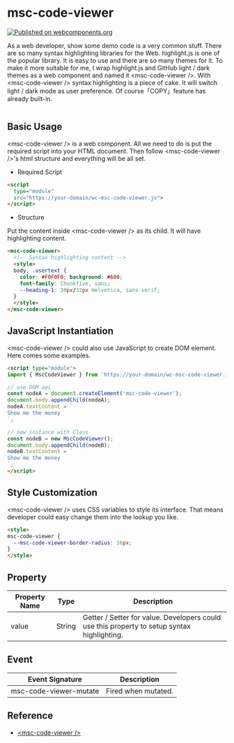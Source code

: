 # msc-code-viewer

[![Published on webcomponents.org](https://img.shields.io/badge/webcomponents.org-published-blue.svg)](https://www.webcomponents.org/element/msc-web-push)

As a web developer, show some demo code is a very common stuff. There are so many syntax highlighting libraries for the Web. highlight.js is one of the popular library. It is easy to use and there are so many themes for it. To make it more suitable for me, I wrap highlight.js and GitHub light / dark themes as a web component and named it &lt;msc-code-viewer />. With &lt;msc-code-viewer /> syntax highlighting is a piece of cake. It will switch light / dark mode as user preference. Of course「COPY」feature has already built-in.

![<msc-web-push />](https://blog.lalacube.com/mei/img/preview/msc-code-viewer.png)

## Basic Usage

&lt;msc-code-viewer /> is a web component. All we need to do is put the required script into your HTML document. Then follow &lt;msc-code-viewer />'s html structure and everything will be all set.

- Required Script

```html
<script
  type="module"
  src="https://your-domain/wc-msc-code-viewer.js">        
</script>
```

- Structure

Put the content inside &lt;msc-code-viewer /> as its child. It will have highlighting content.

```html
<msc-code-viewer>
  <!-- Syntax highlighting content -->
  <style>
  body, .usertext {
    color: #F0F0F0; background: #600;
    font-family: Chunkfive, sans;
    --heading-1: 30px/32px Helvetica, sans-serif;
  }
  </style>
</msc-code-viewer>
```

## JavaScript Instantiation

&lt;msc-code-viewer /> could also use JavaScript to create DOM element. Here comes some examples.

```html
<script type="module">
import { MscCodeViewer } from 'https://your-domain/wc-msc-code-viewer.js';

// use DOM api
const nodeA = document.createElement('msc-code-viewer');
document.body.appendChild(nodeA);
nodeA.textContent = `
Show me the money
`;

// new instance with Class
const nodeB = new MscCodeViewer();
document.body.appendChild(nodeB);
nodeB.textContent = `
Show me the money
`;
</script>
```

## Style Customization

&lt;msc-code-viewer /> uses CSS variables to style its interface. That means developer could easy change them into the lookup you like.

```html
<style>
msc-code-viewer {
  --msc-code-viewer-border-radius: 16px;
}
</style>
```

## Property

| Property Name | Type | Description |
| ----------- | ----------- | ----------- |
| value | String | Getter / Setter for value. Developers could use this property to setup syntax highlighting. |


## Event

| Event Signature | Description |
| ----------- | ----------- |
| msc-code-viewer-mutate | Fired when <msc-code-viewer-mutate /> mutated. |

## Reference
- [&lt;msc-code-viewer /&gt;](https://blog.lalacube.com/mei/webComponent_msc-code-viewer.html)
